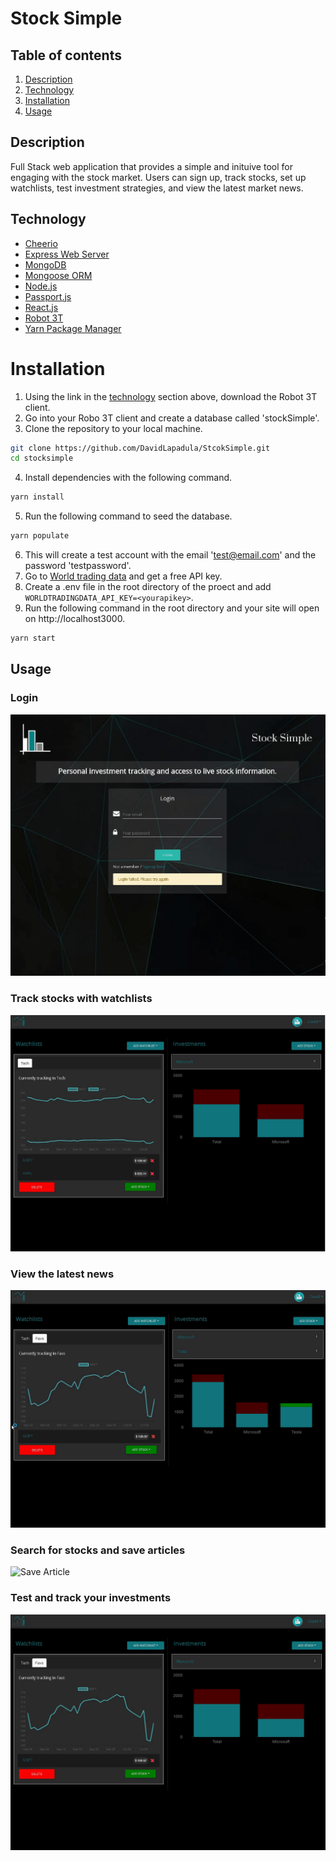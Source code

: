 # Stock Simple

## Table of contents
1. [Description](#description)
2. [Technology](#technology)
3. [Installation](#installation)
4. [Usage](#usage)

## Description

Full Stack web application that provides a simple and inituive tool for engaging with the stock market. Users can sign up, track stocks, set up watchlists, test investment strategies, and view the latest market news. 

## Technology

- [Cheerio](https://www.npmjs.com/package/cheerio)
- [Express Web Server](https://expressjs.com/)
- [MongoDB](https://www.mongodb.com/)
- [Mongoose ORM](https://mongoosejs.com/)
- [Node.js](https://nodejs.org/en/)
- [Passport.js](http://www.passportjs.org/)
- [React.js](https://reactjs.org/)
- [Robot 3T](https://robomongo.org/)
- [Yarn Package Manager](https://yarnpkg.com/lang/en/)

# Installation 
1. Using the link in the [technology](#technology) section above, download the Robot 3T client.
2. Go into your Robo 3T client and create a database called 'stockSimple'. 
3. Clone the repository to your local machine. 
```bash
git clone https://github.com/DavidLapadula/StcokSimple.git
cd stocksimple
``` 
4. Install dependencies with the following command. 
```bash
yarn install
``` 
5. Run the following command to seed the database. 
```bash
yarn populate
```
6. This will create a test account with the email 'test@email.com' and the password 'testpassword'.
7. Go to [World trading data](www.worldtradingdata.com) and get a free API key. 
8. Create a .env file in the root directory of the proect and add `WORLDTRADINGDATA_API_KEY=<yourapikey>`. 
9. Run the following command in the root directory and your site will open on http://localhost3000. 
```bash
yarn start
```

## Usage

### Login
![Login Gif](mdImages/loginVid.gif)

### Track stocks with watchlists
![Watchlist Gif](mdImages/watchlistVid.gif)

### View the latest news
![Visit article Gif](mdImages/articleVisitVid.gif)

### Search for stocks and save articles
![Save Article](mdImages/saveArticleGif.gif)

### Test and track your investments
![Login Gif](mdImages/addStockVid.gif)


